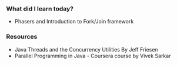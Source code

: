 ### What did I learn today?
- Phasers and Introduction to Fork/Join framework
### Resources
- Java Threads and the Concurrency Utilities By Jeff Friesen
- Parallel Programming in Java - Coursera course by 
Vivek Sarkar